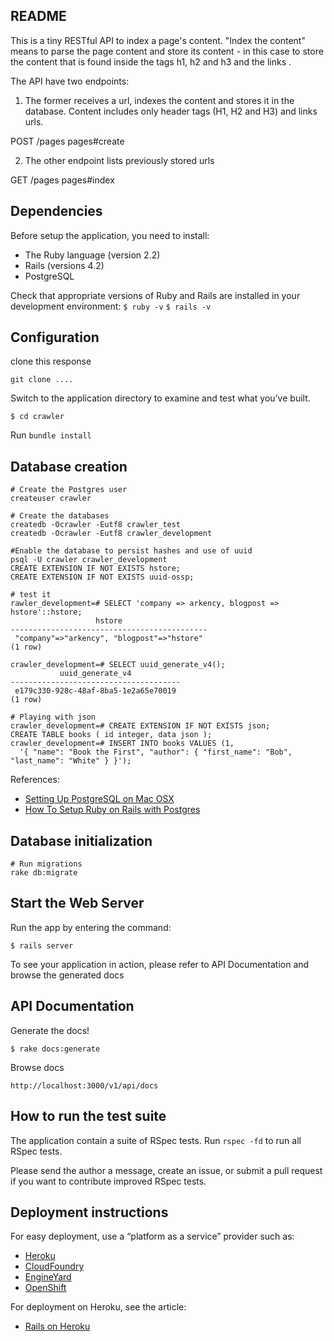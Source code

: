 README
------

This is a tiny RESTful API to index a page's content. "Index the content" means
to parse the page content and store its content - in this case to store the
content that is found inside the tags h1, h2 and h3 and the links .

The API have two endpoints:

1. The former receives a url, indexes the content and stores it in the database.
   Content includes only header tags (H1, H2 and H3) and links urls.

  POST /pages pages#create

2. The other endpoint lists previously stored urls

  GET /pages pages#index


Dependencies
------------

Before setup the application, you need to install:

- The Ruby language (version 2.2)
- Rails (versions 4.2)
- PostgreSQL

Check that appropriate versions of Ruby and Rails are installed in your development environment:
`$ ruby -v`
`$ rails -v`

Configuration
-------------

clone this response

`git clone ....`

Switch to the application directory to examine and test what you’ve built.

`$ cd crawler`

Run `bundle install`


Database creation
-----------------

```
# Create the Postgres user
createuser crawler

# Create the databases
createdb -Ocrawler -Eutf8 crawler_test
createdb -Ocrawler -Eutf8 crawler_development

#Enable the database to persist hashes and use of uuid
psql -U crawler crawler_development
CREATE EXTENSION IF NOT EXISTS hstore;
CREATE EXTENSION IF NOT EXISTS uuid-ossp;

# test it
rawler_development=# SELECT 'company => arkency, blogpost => hstore'::hstore;
                   hstore
--------------------------------------------
 "company"=>"arkency", "blogpost"=>"hstore"
(1 row)

crawler_development=# SELECT uuid_generate_v4();
           uuid_generate_v4
--------------------------------------
 e179c330-928c-48af-8ba5-1e2a65e70019
(1 row)

# Playing with json
crawler_development=# CREATE EXTENSION IF NOT EXISTS json;
CREATE TABLE books ( id integer, data json );
crawler_development=# INSERT INTO books VALUES (1,
  '{ "name": "Book the First", "author": { "first_name": "Bob", "last_name": "White" } }');

```
References:

- [Setting Up PostgreSQL on Mac OSX](http://www.tunnelsup.com/setting-up-postgres-on-mac-osx)
- [How To Setup Ruby on Rails with Postgres](https://www.digitalocean.com/.../tutorials/how-to-setup-ruby-on-rails-with-postgres)


Database initialization
-----------------------

```
# Run migrations
rake db:migrate
```

Start the Web Server
--------------------

Run the app by entering the command:
```
$ rails server
```

To see your application in action, please refer to API Documentation and browse the generated docs

API Documentation
-----------------

Generate the docs!

```
$ rake docs:generate
```

Browse docs

```
http://localhost:3000/v1/api/docs
```


How to run the test suite
-------------------------
The application contain a suite of RSpec tests.
Run `rspec -fd` to run all RSpec tests.

Please send the author a message, create an issue, or submit a pull request if you want to contribute improved RSpec tests.

Deployment instructions
-----------------------

For easy deployment, use a “platform as a service” provider such as:

- [Heroku](http://www.heroku.com/)
- [CloudFoundry](http://www.cloudfoundry.com/)
- [EngineYard](http://www.engineyard.com/)
- [OpenShift](https://openshift.redhat.com/app/)

For deployment on Heroku, see the article:

- [Rails on Heroku](http://railsapps.github.io/rails-heroku-tutorial.html)
